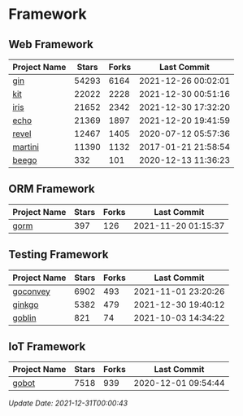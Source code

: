 # Framework

## Web Framework
| Project Name | Stars | Forks | Last Commit |
| ------------ | ----- | ----- | ----------- |
| [gin](https://github.com/gin-gonic/gin) | 54293 | 6164 | 2021-12-26 00:02:01 |
| [kit](https://github.com/go-kit/kit) | 22022 | 2228 | 2021-12-30 00:51:16 |
| [iris](https://github.com/kataras/iris) | 21652 | 2342 | 2021-12-30 17:32:20 |
| [echo](https://github.com/labstack/echo) | 21369 | 1897 | 2021-12-20 19:41:59 |
| [revel](https://github.com/revel/revel) | 12467 | 1405 | 2020-07-12 05:57:36 |
| [martini](https://github.com/go-martini/martini) | 11390 | 1132 | 2017-01-21 21:58:54 |
| [beego](https://github.com/astaxie/beego) | 332 | 101 | 2020-12-13 11:36:23 |

## ORM Framework
| Project Name | Stars | Forks | Last Commit |
| ------------ | ----- | ----- | ----------- |
| [gorm](https://github.com/jinzhu/gorm) | 397 | 126 | 2021-11-20 01:15:37 |

## Testing Framework
| Project Name | Stars | Forks | Last Commit |
| ------------ | ----- | ----- | ----------- |
| [goconvey](https://github.com/smartystreets/goconvey) | 6902 | 493 | 2021-11-01 23:20:26 |
| [ginkgo](https://github.com/onsi/ginkgo) | 5382 | 479 | 2021-12-30 19:40:12 |
| [goblin](https://github.com/franela/goblin) | 821 | 74 | 2021-10-03 14:34:22 |

## IoT Framework
| Project Name | Stars | Forks | Last Commit |
| ------------ | ----- | ----- | ----------- |
| [gobot](https://github.com/hybridgroup/gobot) | 7518 | 939 | 2020-12-01 09:54:44 |

*Update Date: 2021-12-31T00:00:43*
